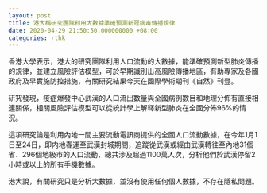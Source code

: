 ```yaml
---
layout: post
title: 港大稱研究團隊利用大數據準確預測新冠病毒傳播規律
date: 2020-04-29 21:50:50.000000000 +08:00
categories: rthk
---
```


香港大學表示，港大的研究團隊利用人口流動的大數據，能準確預測新型肺炎傳播的規律，並建立風險評估模型，可於早期識別出高風險傳播地區，有助專家及各國政府及早實施防控措施，有關研究結果今天在國際學術期刊《自然》刊登。

研究發現，疫症爆發中心武漢的人口流出數量與全國病例數目和地理分佈有直接相連關係，相關風險評估模型可以從統計學上解釋新型肺炎在全國分佈96%的情況。

這項研究論是利用內地一間主要流動電訊商提供的全國人口流動數據，在今年1月1日至24日，即内地春運至武漢封城期間，追蹤從武漢或經由武漢轉往至內地31個省、296個地級市的人口流動，總共涉及超過1100萬人次，分析他們於武漢停留2小時或以上的所有手機數據。

港大說，有關研究只是分析大數據，並沒有使用任何個人數據，不存在隱私問題。
